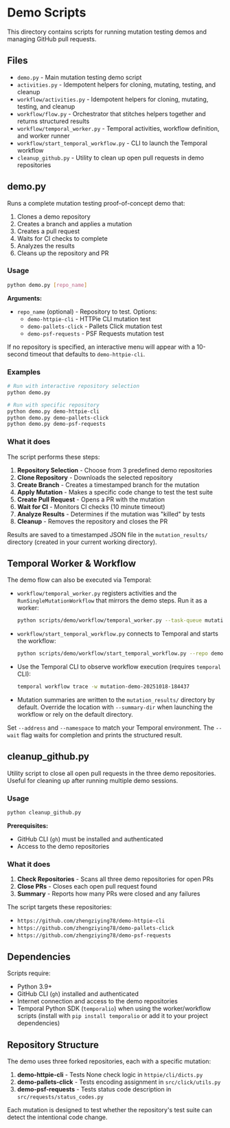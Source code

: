 # Demo Scripts

This directory contains scripts for running mutation testing demos and managing GitHub pull requests.

## Files

- `demo.py` - Main mutation testing demo script
- `activities.py` - Idempotent helpers for cloning, mutating, testing, and cleanup
- `workflow/activities.py` - Idempotent helpers for cloning, mutating, testing, and cleanup
- `workflow/flow.py` - Orchestrator that stitches helpers together and returns structured results
- `workflow/temporal_worker.py` - Temporal activities, workflow definition, and worker runner
- `workflow/start_temporal_workflow.py` - CLI to launch the Temporal workflow
- `cleanup_github.py` - Utility to clean up open pull requests in demo repositories

## demo.py

Runs a complete mutation testing proof-of-concept demo that:
1. Clones a demo repository
2. Creates a branch and applies a mutation
3. Creates a pull request
4. Waits for CI checks to complete
5. Analyzes the results
6. Cleans up the repository and PR

### Usage

```bash
python demo.py [repo_name]
```

**Arguments:**
- `repo_name` (optional) - Repository to test. Options:
  - `demo-httpie-cli` - HTTPie CLI mutation test
  - `demo-pallets-click` - Pallets Click mutation test  
  - `demo-psf-requests` - PSF Requests mutation test

If no repository is specified, an interactive menu will appear with a 10-second timeout that defaults to `demo-httpie-cli`.

### Examples

```bash
# Run with interactive repository selection
python demo.py

# Run with specific repository
python demo.py demo-httpie-cli
python demo.py demo-pallets-click
python demo.py demo-psf-requests
```

### What it does

The script performs these steps:
1. **Repository Selection** - Choose from 3 predefined demo repositories
2. **Clone Repository** - Downloads the selected repository
3. **Create Branch** - Creates a timestamped branch for the mutation
4. **Apply Mutation** - Makes a specific code change to test the test suite
5. **Create Pull Request** - Opens a PR with the mutation
6. **Wait for CI** - Monitors CI checks (10 minute timeout)
7. **Analyze Results** - Determines if the mutation was "killed" by tests
8. **Cleanup** - Removes the repository and closes the PR

Results are saved to a timestamped JSON file in the `mutation_results/` directory (created in your current working directory).

## Temporal Worker & Workflow

The demo flow can also be executed via Temporal:

- `workflow/temporal_worker.py` registers activities and the `RunSingleMutationWorkflow` that mirrors the demo steps. Run it as a worker:

  ```bash
  python scripts/demo/workflow/temporal_worker.py --task-queue mutation-demo-task-queue
  ```

- `workflow/start_temporal_workflow.py` connects to Temporal and starts the workflow:

  ```bash
  python scripts/demo/workflow/start_temporal_workflow.py --repo demo-httpie-cli --wait
  ```

- Use the Temporal CLI to observe workflow execution (requires `temporal` CLI):

  ```bash
  temporal workflow trace -w mutation-demo-20251018-184437
  ```

- Mutation summaries are written to the `mutation_results/` directory by default. Override the location with `--summary-dir` when launching the workflow or rely on the default directory.

Set `--address` and `--namespace` to match your Temporal environment. The `--wait` flag waits for completion and prints the structured result.

## cleanup_github.py

Utility script to close all open pull requests in the three demo repositories. Useful for cleaning up after running multiple demo sessions.

### Usage

```bash
python cleanup_github.py
```

**Prerequisites:**
- GitHub CLI (`gh`) must be installed and authenticated
- Access to the demo repositories

### What it does

1. **Check Repositories** - Scans all three demo repositories for open PRs
2. **Close PRs** - Closes each open pull request found
3. **Summary** - Reports how many PRs were closed and any failures

The script targets these repositories:
- `https://github.com/zhengziying78/demo-httpie-cli`
- `https://github.com/zhengziying78/demo-pallets-click`
- `https://github.com/zhengziying78/demo-psf-requests`

## Dependencies

Scripts require:
- Python 3.9+
- GitHub CLI (`gh`) installed and authenticated
- Internet connection and access to the demo repositories
- Temporal Python SDK (`temporalio`) when using the worker/workflow scripts (install with `pip install temporalio` or add it to your project dependencies)

## Repository Structure

The demo uses three forked repositories, each with a specific mutation:

1. **demo-httpie-cli** - Tests None check logic in `httpie/cli/dicts.py`
2. **demo-pallets-click** - Tests encoding assignment in `src/click/utils.py`
3. **demo-psf-requests** - Tests status code description in `src/requests/status_codes.py`

Each mutation is designed to test whether the repository's test suite can detect the intentional code change.
